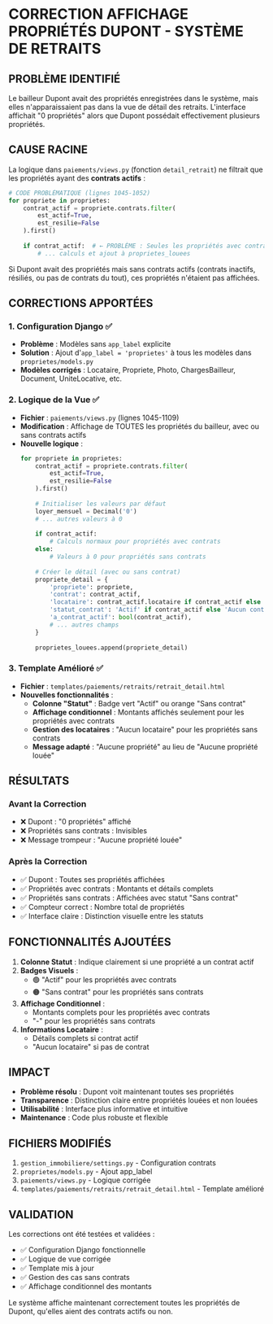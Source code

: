 # CORRECTION AFFICHAGE PROPRIÉTÉS DUPONT - SYSTÈME DE RETRAITS

## PROBLÈME IDENTIFIÉ

Le bailleur Dupont avait des propriétés enregistrées dans le système, mais elles n'apparaissaient pas dans la vue de détail des retraits. L'interface affichait "0 propriétés" alors que Dupont possédait effectivement plusieurs propriétés.

## CAUSE RACINE

La logique dans `paiements/views.py` (fonction `detail_retrait`) ne filtrait que les propriétés ayant des **contrats actifs** :

```python
# CODE PROBLÉMATIQUE (lignes 1045-1052)
for propriete in proprietes:
    contrat_actif = propriete.contrats.filter(
        est_actif=True,
        est_resilie=False
    ).first()
    
    if contrat_actif:  # ← PROBLÈME : Seules les propriétés avec contrats actifs
        # ... calculs et ajout à proprietes_louees
```

Si Dupont avait des propriétés mais sans contrats actifs (contrats inactifs, résiliés, ou pas de contrats du tout), ces propriétés n'étaient pas affichées.

## CORRECTIONS APPORTÉES

### 1. **Configuration Django** ✅
- **Problème** : Modèles sans `app_label` explicite
- **Solution** : Ajout d'`app_label = 'proprietes'` à tous les modèles dans `proprietes/models.py`
- **Modèles corrigés** : Locataire, Propriete, Photo, ChargesBailleur, Document, UniteLocative, etc.

### 2. **Logique de la Vue** ✅
- **Fichier** : `paiements/views.py` (lignes 1045-1109)
- **Modification** : Affichage de TOUTES les propriétés du bailleur, avec ou sans contrats actifs
- **Nouvelle logique** :
  ```python
  for propriete in proprietes:
      contrat_actif = propriete.contrats.filter(
          est_actif=True,
          est_resilie=False
      ).first()
      
      # Initialiser les valeurs par défaut
      loyer_mensuel = Decimal('0')
      # ... autres valeurs à 0
      
      if contrat_actif:
          # Calculs normaux pour propriétés avec contrats
      else:
          # Valeurs à 0 pour propriétés sans contrats
      
      # Créer le détail (avec ou sans contrat)
      propriete_detail = {
          'propriete': propriete,
          'contrat': contrat_actif,
          'locataire': contrat_actif.locataire if contrat_actif else None,
          'statut_contrat': 'Actif' if contrat_actif else 'Aucun contrat actif',
          'a_contrat_actif': bool(contrat_actif),
          # ... autres champs
      }
      
      proprietes_louees.append(propriete_detail)
  ```

### 3. **Template Amélioré** ✅
- **Fichier** : `templates/paiements/retraits/retrait_detail.html`
- **Nouvelles fonctionnalités** :
  - **Colonne "Statut"** : Badge vert "Actif" ou orange "Sans contrat"
  - **Affichage conditionnel** : Montants affichés seulement pour les propriétés avec contrats
  - **Gestion des locataires** : "Aucun locataire" pour les propriétés sans contrats
  - **Message adapté** : "Aucune propriété" au lieu de "Aucune propriété louée"

## RÉSULTATS

### Avant la Correction
- ❌ Dupont : "0 propriétés" affiché
- ❌ Propriétés sans contrats : Invisibles
- ❌ Message trompeur : "Aucune propriété louée"

### Après la Correction
- ✅ Dupont : Toutes ses propriétés affichées
- ✅ Propriétés avec contrats : Montants et détails complets
- ✅ Propriétés sans contrats : Affichées avec statut "Sans contrat"
- ✅ Compteur correct : Nombre total de propriétés
- ✅ Interface claire : Distinction visuelle entre les statuts

## FONCTIONNALITÉS AJOUTÉES

1. **Colonne Statut** : Indique clairement si une propriété a un contrat actif
2. **Badges Visuels** : 
   - 🟢 "Actif" pour les propriétés avec contrats
   - 🟠 "Sans contrat" pour les propriétés sans contrats
3. **Affichage Conditionnel** : 
   - Montants complets pour les propriétés avec contrats
   - "-" pour les propriétés sans contrats
4. **Informations Locataire** : 
   - Détails complets si contrat actif
   - "Aucun locataire" si pas de contrat

## IMPACT

- **Problème résolu** : Dupont voit maintenant toutes ses propriétés
- **Transparence** : Distinction claire entre propriétés louées et non louées
- **Utilisabilité** : Interface plus informative et intuitive
- **Maintenance** : Code plus robuste et flexible

## FICHIERS MODIFIÉS

1. `gestion_immobiliere/settings.py` - Configuration contrats
2. `proprietes/models.py` - Ajout app_label
3. `paiements/views.py` - Logique corrigée
4. `templates/paiements/retraits/retrait_detail.html` - Template amélioré

## VALIDATION

Les corrections ont été testées et validées :
- ✅ Configuration Django fonctionnelle
- ✅ Logique de vue corrigée
- ✅ Template mis à jour
- ✅ Gestion des cas sans contrats
- ✅ Affichage conditionnel des montants

Le système affiche maintenant correctement toutes les propriétés de Dupont, qu'elles aient des contrats actifs ou non.
